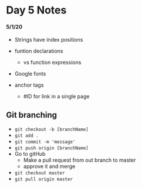 # Day 5 Notes
#### 5/1/20

- Strings have index positions

- funtion declarations
   - vs function expressions

- Google fonts

- anchor tags
  - #ID for link in a single page

## Git branching
- `git checkout -b [branchName]`
- `git add .`
- `git commit -m 'message'`
- `git push origin [branchName]`
- Go to gitHub
    - Make a pull request from out branch to master
    - approve it and merge
- `git checkout master`
- `git pull origin master`